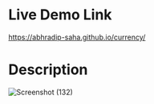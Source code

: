 # Live Demo Link
https://abhradip-saha.github.io/currency/

# Description
![Screenshot (132)](https://github.com/abhradip-saha/currency/assets/110524706/80a3a812-bc0d-412d-8580-4ad80fa38bc3)

